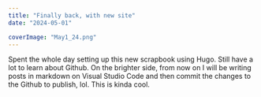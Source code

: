 ```yaml
---
title: "Finally back, with new site"
date: "2024-05-01"

coverImage: "May1_24.png"
---
```

<!--more-->

Spent the whole day setting up this new scrapbook using Hugo. Still have a lot to learn about Github. 
On the brighter side, from now on I will be writing posts in markdown on Visual Studio Code and then commit the changes to the Github to publish, lol. This is kinda cool.
